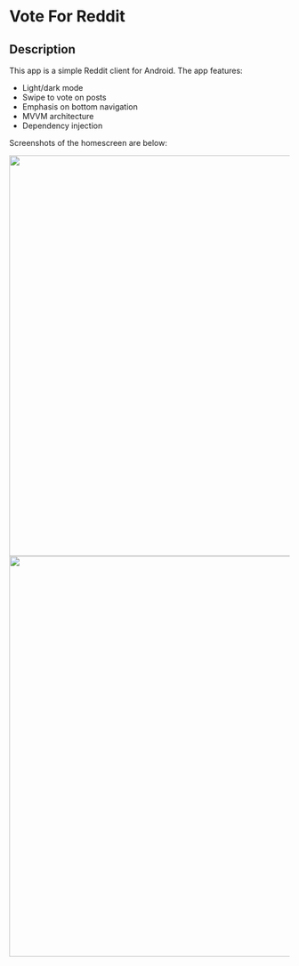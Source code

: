 # Vote For Reddit

## Description

This app is a simple Reddit client for Android. The app features:

- Light/dark mode
- Swipe to vote on posts
- Emphasis on bottom navigation
- MVVM architecture
- Dependency injection

Screenshots of the homescreen are below:

<a href="url"><img src="https://user-images.githubusercontent.com/26337084/178092143-1168adf3-2348-4bcb-af62-3da4a4194ef8.png"  height="720"></a>
<a href="url"><img src="https://user-images.githubusercontent.com/26337084/178092145-381dcd72-5bbb-49ef-9e70-c85a174157e1.png" height="720"></a>
